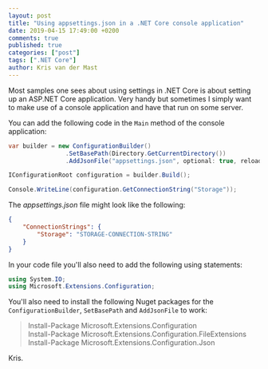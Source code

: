```yaml
---
layout: post
title: "Using appsettings.json in a .NET Core console application"
date: 2019-04-15 17:49:00 +0200
comments: true
published: true
categories: ["post"]
tags: [".NET Core"]
author: Kris van der Mast
---
```

Most samples one sees about using settings in .NET Core is about setting up an ASP.NET Core application. Very handy but sometimes I simply want to make use of a console application and have that run on some server.  

You can add the following code in the `Main` method of the console application:

```csharp
var builder = new ConfigurationBuilder()
                .SetBasePath(Directory.GetCurrentDirectory())
                .AddJsonFile("appsettings.json", optional: true, reloadOnChange: true);

IConfigurationRoot configuration = builder.Build();

Console.WriteLine(configuration.GetConnectionString("Storage"));
```

The _appsettings.json_ file might look like the following:

```json
{
    "ConnectionStrings": {
        "Storage": "STORAGE-CONNECTION-STRING"
    }
}
```
In your code file you'll also need to add the following using statements:  

```csharp
using System.IO;
using Microsoft.Extensions.Configuration;
```

You'll also need to install the following Nuget packages for the `ConfigurationBuilder`, `SetBasePath` and `AddJsonFile` to work:

> Install-Package Microsoft.Extensions.Configuration  
> Install-Package Microsoft.Extensions.Configuration.FileExtensions  
> Install-Package Microsoft.Extensions.Configuration.Json

Kris.